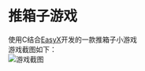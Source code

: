 # 推箱子游戏
使用C结合[EasyX](https://easyx.cn/)开发的一款推箱子小游戏  
游戏截图如下：  
![游戏截图](https://github.com/rtrrsr/Push-box/blob/master/%E6%B8%B8%E6%88%8F%E6%88%AA%E5%9B%BE.png)